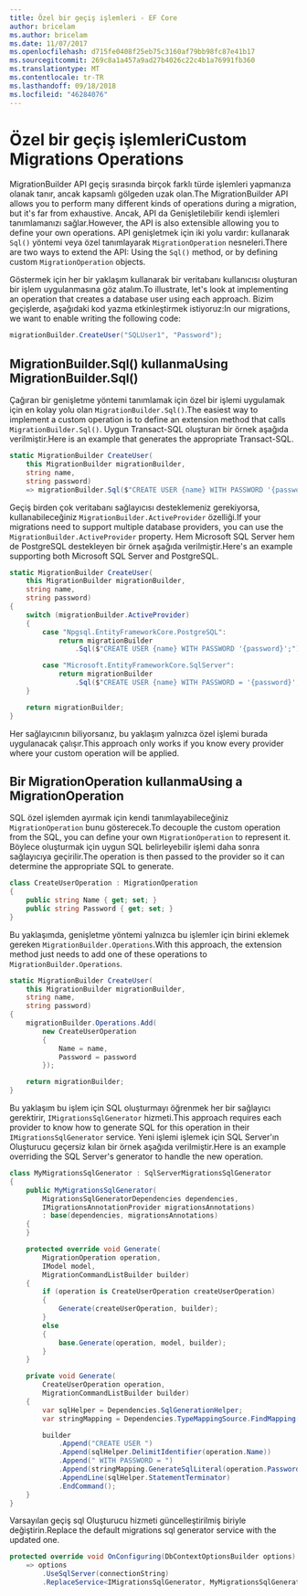 ```yaml
---
title: Özel bir geçiş işlemleri - EF Core
author: bricelam
ms.author: bricelam
ms.date: 11/07/2017
ms.openlocfilehash: d715fe0408f25eb75c3160af79bb98fc87e41b17
ms.sourcegitcommit: 269c8a1a457a9ad27b4026c22c4b1a76991fb360
ms.translationtype: MT
ms.contentlocale: tr-TR
ms.lasthandoff: 09/18/2018
ms.locfileid: "46284076"
---
```

<a name="custom-migrations-operations"></a><span data-ttu-id="a644f-102">Özel bir geçiş işlemleri</span><span class="sxs-lookup"><span data-stu-id="a644f-102">Custom Migrations Operations</span></span>
============================
<span data-ttu-id="a644f-103">MigrationBuilder API geçiş sırasında birçok farklı türde işlemleri yapmanıza olanak tanır, ancak kapsamlı gölgeden uzak olan.</span><span class="sxs-lookup"><span data-stu-id="a644f-103">The MigrationBuilder API allows you to perform many different kinds of operations during a migration, but it's far from exhaustive.</span></span> <span data-ttu-id="a644f-104">Ancak, API da Genişletilebilir kendi işlemleri tanımlamanızı sağlar.</span><span class="sxs-lookup"><span data-stu-id="a644f-104">However, the API is also extensible allowing you to define your own operations.</span></span> <span data-ttu-id="a644f-105">API genişletmek için iki yolu vardır: kullanarak `Sql()` yöntemi veya özel tanımlayarak `MigrationOperation` nesneleri.</span><span class="sxs-lookup"><span data-stu-id="a644f-105">There are two ways to extend the API: Using the `Sql()` method, or by defining custom `MigrationOperation` objects.</span></span>

<span data-ttu-id="a644f-106">Göstermek için her bir yaklaşım kullanarak bir veritabanı kullanıcısı oluşturan bir işlem uygulanmasına göz atalım.</span><span class="sxs-lookup"><span data-stu-id="a644f-106">To illustrate, let's look at implementing an operation that creates a database user using each approach.</span></span> <span data-ttu-id="a644f-107">Bizim geçişlerde, aşağıdaki kod yazma etkinleştirmek istiyoruz:</span><span class="sxs-lookup"><span data-stu-id="a644f-107">In our migrations, we want to enable writing the following code:</span></span>

``` csharp
migrationBuilder.CreateUser("SQLUser1", "Password");
```

<a name="using-migrationbuildersql"></a><span data-ttu-id="a644f-108">MigrationBuilder.Sql() kullanma</span><span class="sxs-lookup"><span data-stu-id="a644f-108">Using MigrationBuilder.Sql()</span></span>
----------------------------
<span data-ttu-id="a644f-109">Çağıran bir genişletme yöntemi tanımlamak için özel bir işlemi uygulamak için en kolay yolu olan `MigrationBuilder.Sql()`.</span><span class="sxs-lookup"><span data-stu-id="a644f-109">The easiest way to implement a custom operation is to define an extension method that calls `MigrationBuilder.Sql()`.</span></span>
<span data-ttu-id="a644f-110">Uygun Transact-SQL oluşturan bir örnek aşağıda verilmiştir.</span><span class="sxs-lookup"><span data-stu-id="a644f-110">Here is an example that generates the appropriate Transact-SQL.</span></span>

``` csharp
static MigrationBuilder CreateUser(
    this MigrationBuilder migrationBuilder,
    string name,
    string password)
    => migrationBuilder.Sql($"CREATE USER {name} WITH PASSWORD '{password}';");
```

<span data-ttu-id="a644f-111">Geçiş birden çok veritabanı sağlayıcısı desteklemeniz gerekiyorsa, kullanabileceğiniz `MigrationBuilder.ActiveProvider` özelliği.</span><span class="sxs-lookup"><span data-stu-id="a644f-111">If your migrations need to support multiple database providers, you can use the `MigrationBuilder.ActiveProvider` property.</span></span> <span data-ttu-id="a644f-112">Hem Microsoft SQL Server hem de PostgreSQL destekleyen bir örnek aşağıda verilmiştir.</span><span class="sxs-lookup"><span data-stu-id="a644f-112">Here's an example supporting both Microsoft SQL Server and PostgreSQL.</span></span>

``` csharp
static MigrationBuilder CreateUser(
    this MigrationBuilder migrationBuilder,
    string name,
    string password)
{
    switch (migrationBuilder.ActiveProvider)
    {
        case "Npgsql.EntityFrameworkCore.PostgreSQL":
            return migrationBuilder
                .Sql($"CREATE USER {name} WITH PASSWORD '{password}';");

        case "Microsoft.EntityFrameworkCore.SqlServer":
            return migrationBuilder
                .Sql($"CREATE USER {name} WITH PASSWORD = '{password}';");
    }

    return migrationBuilder;
}
```

<span data-ttu-id="a644f-113">Her sağlayıcının biliyorsanız, bu yaklaşım yalnızca özel işlemi burada uygulanacak çalışır.</span><span class="sxs-lookup"><span data-stu-id="a644f-113">This approach only works if you know every provider where your custom operation will be applied.</span></span>

<a name="using-a-migrationoperation"></a><span data-ttu-id="a644f-114">Bir MigrationOperation kullanma</span><span class="sxs-lookup"><span data-stu-id="a644f-114">Using a MigrationOperation</span></span>
---------------------------
<span data-ttu-id="a644f-115">SQL özel işlemden ayırmak için kendi tanımlayabileceğiniz `MigrationOperation` bunu gösterecek.</span><span class="sxs-lookup"><span data-stu-id="a644f-115">To decouple the custom operation from the SQL, you can define your own `MigrationOperation` to represent it.</span></span> <span data-ttu-id="a644f-116">Böylece oluşturmak için uygun SQL belirleyebilir işlemi daha sonra sağlayıcıya geçirilir.</span><span class="sxs-lookup"><span data-stu-id="a644f-116">The operation is then passed to the provider so it can determine the appropriate SQL to generate.</span></span>

``` csharp
class CreateUserOperation : MigrationOperation
{
    public string Name { get; set; }
    public string Password { get; set; }
}
```

<span data-ttu-id="a644f-117">Bu yaklaşımda, genişletme yöntemi yalnızca bu işlemler için birini eklemek gereken `MigrationBuilder.Operations`.</span><span class="sxs-lookup"><span data-stu-id="a644f-117">With this approach, the extension method just needs to add one of these operations to `MigrationBuilder.Operations`.</span></span>

``` csharp
static MigrationBuilder CreateUser(
    this MigrationBuilder migrationBuilder,
    string name,
    string password)
{
    migrationBuilder.Operations.Add(
        new CreateUserOperation
        {
            Name = name,
            Password = password
        });

    return migrationBuilder;
}
```

<span data-ttu-id="a644f-118">Bu yaklaşım bu işlem için SQL oluşturmayı öğrenmek her bir sağlayıcı gerektirir, `IMigrationsSqlGenerator` hizmeti.</span><span class="sxs-lookup"><span data-stu-id="a644f-118">This approach requires each provider to know how to generate SQL for this operation in their `IMigrationsSqlGenerator` service.</span></span> <span data-ttu-id="a644f-119">Yeni işlemi işlemek için SQL Server'ın Oluşturucu geçersiz kılan bir örnek aşağıda verilmiştir.</span><span class="sxs-lookup"><span data-stu-id="a644f-119">Here is an example overriding the SQL Server's generator to handle the new operation.</span></span>

``` csharp
class MyMigrationsSqlGenerator : SqlServerMigrationsSqlGenerator
{
    public MyMigrationsSqlGenerator(
        MigrationsSqlGeneratorDependencies dependencies,
        IMigrationsAnnotationProvider migrationsAnnotations)
        : base(dependencies, migrationsAnnotations)
    {
    }

    protected override void Generate(
        MigrationOperation operation,
        IModel model,
        MigrationCommandListBuilder builder)
    {
        if (operation is CreateUserOperation createUserOperation)
        {
            Generate(createUserOperation, builder);
        }
        else
        {
            base.Generate(operation, model, builder);
        }
    }

    private void Generate(
        CreateUserOperation operation,
        MigrationCommandListBuilder builder)
    {
        var sqlHelper = Dependencies.SqlGenerationHelper;
        var stringMapping = Dependencies.TypeMappingSource.FindMapping(typeof(string));

        builder
            .Append("CREATE USER ")
            .Append(sqlHelper.DelimitIdentifier(operation.Name))
            .Append(" WITH PASSWORD = ")
            .Append(stringMapping.GenerateSqlLiteral(operation.Password))
            .AppendLine(sqlHelper.StatementTerminator)
            .EndCommand();
    }
}
```

<span data-ttu-id="a644f-120">Varsayılan geçiş sql Oluşturucu hizmeti güncelleştirilmiş biriyle değiştirin.</span><span class="sxs-lookup"><span data-stu-id="a644f-120">Replace the default migrations sql generator service with the updated one.</span></span>

``` csharp
protected override void OnConfiguring(DbContextOptionsBuilder options)
    => options
        .UseSqlServer(connectionString)
        .ReplaceService<IMigrationsSqlGenerator, MyMigrationsSqlGenerator>();
```
